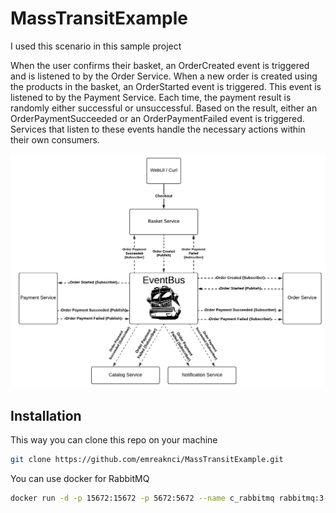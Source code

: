 # MassTransitExample

I used this scenario in this sample project

When the user confirms their basket, an OrderCreated event is triggered and is listened to by the Order Service. When a new order is created using the products in the basket, an OrderStarted event is triggered. This event is listened to by the Payment Service. Each time, the payment result is randomly either successful or unsuccessful. Based on the result, either an OrderPaymentSucceeded or an OrderPaymentFailed event is triggered. Services that listen to these events handle the necessary actions within their own consumers.


<p align="center">
  <img src="./scenario.png" width="900">
</p>

## Installation

This way you can clone this repo on your machine
```bash
git clone https://github.com/emreaknci/MassTransitExample.git
```

You can use docker for RabbitMQ
```bash
docker run -d -p 15672:15672 -p 5672:5672 --name c_rabbitmq rabbitmq:3-management
```